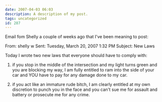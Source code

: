 ```yaml
---
date: 2007-04-03 06:03
description: A description of my post.
tags: uncategorized
id: 287
---
```

Email fom Shelly a couple of weeks ago that I've been meaning to post:

From: shelly w 
Sent: Tuesday, March 20, 2007 1:32 PM
Subject: New Laws


Today I wrote two new laws that everyone should have to comply with:

1.  if you stop in the middle of the intersection and my light turns green and you are blocking my way, I am fully entitled to ram into the side of your car and YOU have to pay for any damage done to my car.

2.  if you act like an immature rude bitch, I am clearly entitled at my own discretion to punch you in the face and you can't sue me for assault and battery or prosecute me for any crime.